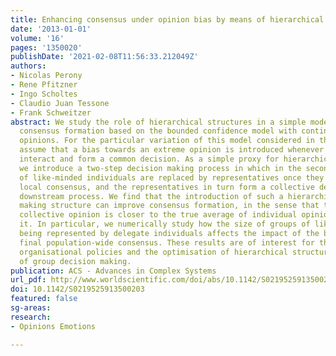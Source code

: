 ```yaml
---
title: Enhancing consensus under opinion bias by means of hierarchical decision making
date: '2013-01-01'
volume: '16'
pages: '1350020'
publishDate: '2021-02-08T11:56:33.212049Z'
authors:
- Nicolas Perony
- Rene Pfitzner
- Ingo Scholtes
- Claudio Juan Tessone
- Frank Schweitzer
abstract: We study the role of hierarchical structures in a simple model of collective
  consensus formation based on the bounded confidence model with continuous individual
  opinions. For the particular variation of this model considered in this paper, we
  assume that a bias towards an extreme opinion is introduced whenever two individuals
  interact and form a common decision. As a simple proxy for hierarchical social structures,
  we introduce a two-step decision making process in which in the second step groups
  of like-minded individuals are replaced by representatives once they have reached
  local consensus, and the representatives in turn form a collective decision in a
  downstream process. We find that the introduction of such a hierarchical decision
  making structure can improve consensus formation, in the sense that the eventual
  collective opinion is closer to the true average of individual opinions than without
  it. In particular, we numerically study how the size of groups of like-minded individuals
  being represented by delegate individuals affects the impact of the bias on the
  final population-wide consensus. These results are of interest for the design of
  organisational policies and the optimisation of hierarchical structures in the context
  of group decision making.
publication: ACS - Advances in Complex Systems
url_pdf: http://www.worldscientific.com/doi/abs/10.1142/S0219525913500203
doi: 10.1142/S0219525913500203
featured: false
sg-areas:
research: 
- Opinions Emotions

---
```


